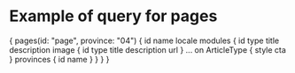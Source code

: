 # Example of query for pages

{
  pages(id: "page", province: "04") {
    id
    name
    locale
    modules {
      id
      type
      title
      description
      image {
        id
        type
        title
        description
        url
      }
      ... on ArticleType {
        style
        cta
      }
      provinces {
        id
        name
      }
    }
  }
}
